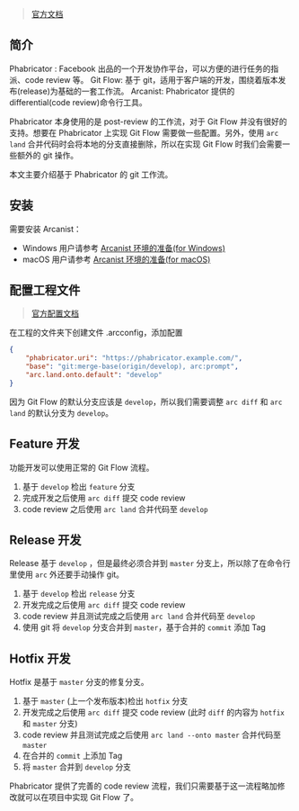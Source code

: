 > [官方文档](https://secure.phabricator.com/book/phabricator/)

## 简介

Phabricator : Facebook 出品的一个开发协作平台，可以方便的进行任务的指派、code review 等。
Git Flow: 基于 git，适用于客户端的开发，围绕着版本发布(release)为基础的一套工作流。
Arcanist: Phabricator 提供的 differential(code review)命令行工具。

Phabricator 本身使用的是 post-review 的工作流，对于 Git Flow 并没有很好的支持。想要在 Phabricator 上实现 Git Flow 需要做一些配置。另外，使用 `arc land` 合并代码时会将本地的分支直接删除，所以在实现 Git Flow 时我们会需要一些额外的 git 操作。

本文主要介绍基于 Phabricator 的 git 工作流。

## 安装

需要安装 Arcanist：

-   Windows 用户请参考 [Arcanist 环境的准备(for Windows)](https://secure.phabricator.com/book/phabricator/article/arcanist_windows/)
-   macOS 用户请参考 [Arcanist 环境的准备(for macOS)](https://github.com/hiblacker/blog-sources/blob/master/articles/%E5%B7%A5%E7%A8%8B%E5%8C%96/Arcanist%E7%8E%AF%E5%A2%83%E6%90%AD%E5%BB%BA%EF%BC%88for%20mac%EF%BC%89.md)

## 配置工程文件

> [官方配置文档](https://secure.phabricator.com/book/phabricator/article/arcanist_new_project/)

在工程的文件夹下创建文件 .arcconfig，添加配置

```json
{
    "phabricator.uri": "https://phabricator.example.com/",
    "base": "git:merge-base(origin/develop), arc:prompt",
    "arc.land.onto.default": "develop"
}
```

因为 Git Flow 的默认分支应该是 `develop`，所以我们需要调整 `arc diff` 和 `arc land` 的默认分支为 `develop`。

## Feature 开发

功能开发可以使用正常的 Git Flow 流程。

1. 基于 `develop` 检出 `feature` 分支
2. 完成开发之后使用 `arc diff` 提交 code review
3. code review 之后使用 `arc land` 合并代码至 `develop`

## Release 开发

Release 基于 `develop` ，但是最终必须合并到 `master` 分支上，所以除了在命令行里使用 `arc` 外还要手动操作 git。

1. 基于 `develop` 检出 `release` 分支
2. 开发完成之后使用 `arc diff` 提交 code review
3. code review 并且测试完成之后使用 `arc land` 合并代码至 `develop`
4. 使用 git 将 `develop` 分支合并到 `master`，基于合并的 `commit` 添加 Tag

## Hotfix 开发

Hotfix 是基于 `master` 分支的修复分支。

1. 基于 `master` (上一个发布版本)检出 `hotfix` 分支
2. 开发完成之后使用 `arc diff` 提交 code review (此时 `diff` 的内容为 `hotfix` 和 `master` 分支)
3. code review 并且测试完成之后使用 `arc land --onto master` 合并代码至 `master`
4. 在合并的 `commit` 上添加 Tag
5. 将 `master` 合并到 `develop` 分支

Phabricator 提供了完善的 code review 流程，我们只需要基于这一流程略加修改就可以在项目中实现 Git Flow 了。
